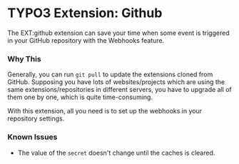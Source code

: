 # TYPO3 Extension: Github

The EXT:github extension can save your time when some event is triggered in your GitHub repository with the Webhooks feature.

### Why This

Generally, you can run `git pull` to update the extensions cloned from GitHub. Supposing you have lots of websites/projects which are using the same extensions/repositories in different servers, you have to upgrade all of them one by one, which is quite time-consuming.

With this extension, all you need is to set up the webhooks in your repository settings.

### Known Issues

- The value of the `secret` doesn't change until the caches is cleared.